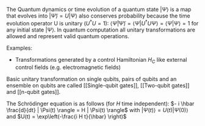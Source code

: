 The Quantum dynamics or time evolution of a quantum state $| \Psi \rangle$ is a map that evolves into $| \tilde{\Psi} \rangle = U |\Psi \rangle$ also conserves probability because the time evolution operator U is unitary ($U^\dagger U =1$):
$\langle \tilde{\Psi} |  \tilde{\Psi} \rangle = \langle \Psi | U^\dagger U \Psi \rangle = \langle \Psi | \Psi \rangle = 1$ for any initial state $|\Psi \rangle$. In quantum computation all unitary transformations are allowed and represent valid quantum operations.

Examples:
- Transformations generated by a control Hamiltonian $H_C$ like external control fields (e.g. electromagnetic fields)

Basic unitary transformation on single qubits, pairs of qubits and an ensemble on qubits are called [[Single-qubit gates]], [[Two-qubit gates]] and [[n-qubit gates]]. 

The Schrödinger equation is as follows (for $H$ time independent):
$- i \hbar \frac{d}{dt} | \Psi(t) \rangle = H | \Psi(t) \rangle$
with $| \Psi(t) \rangle = U(t) | \Psi(0) \rangle$
and $U(t) = \exp\left(-\frac{i H t}{\hbar} \right)$


